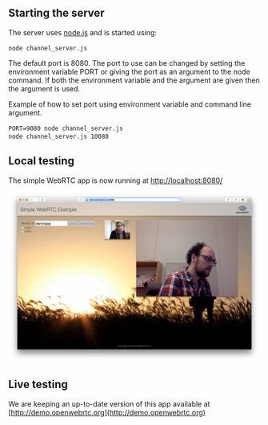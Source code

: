 ## Starting the server
The server uses [node.js](http://nodejs.org) and is started using:
```
node channel_server.js
```
The default port is 8080. The port to use can be changed by setting the environment variable PORT or giving the port as an argument to the node command. If both the environment variable and the argument are given then the argument is used.

Example of how to set port using environment variable and command line argument.
```
PORT=9080 node channel_server.js
node channel_server.js 10080
```

## Local testing
The simple WebRTC app is now running at [http://localhost:8080/](http://localhost:8080/)

![Demo app](https://github.com/EricssonResearch/openwebrtc-browser-extensions/blob/master/imgs/demoapp.png)

## Live testing
We are keeping an up-to-date version of this app available at [http://demo.openwebrtc.org](http://demo.openwebrtc.org)
